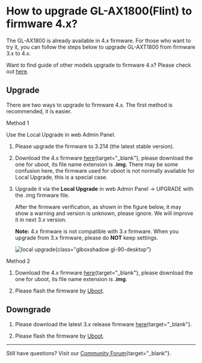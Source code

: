 # How to upgrade GL-AX1800(Flint) to firmware 4.x?

The GL-AX1800 is already available in 4.x firmware. For those who want to try it, you can follow the steps below to upgrade GL-AXT1800 from firmware 3.x to 4.x.

Want to find guide of other models upgrade to firmware 4.x? Please check out [here](upgrade_to_4.md).

## Upgrade

There are two ways to upgrade to firmware 4.x. The first method is recommended, it is easier.

Method 1

Use the Local Upgrade in web Admin Panel.

1. Please upgrade the firmware to 3.214 (the latest stable version).

2. Download the 4.x firmware [here](https://dl.gl-inet.com/?model=ax1800){target="_blank"}, please download the one for uboot, its file name extension is **.img**. There may be some confusion here, the firmware used for uboot is not normally available for Local Upgrade, this is a special case.

3. Upgrade it via the **Local Upgrade** in web Admin Panel -> UPGRADE with the .img firmware file.

    After the firmware verification, as shown in the figure below, it may show a warning and version is unknown, please ignore. We will improve it in next 3.x version.

    **Note:** 4.x firmware is not compatible with 3.x firmware. When you upgrade from 3.x firmware, please do **NOT** keep settings.

    ![local upgrade](https://static.gl-inet.com/docs/en/4/tutorials/gl-ax1800_upgrade_to_4/ax1800_upgrade_4.png){class="glboxshadow gl-90-desktop"}

Method 2

1. Download the 4.x firmware [here](https://dl.gl-inet.com/?model=ax1800){target="_blank"}, please download the one for uboot, its file name extension is **.img**.

2. Please flash the firmware by [Uboot](debrick.md).

## Downgrade

1. Please download the latest 3.x release firmware [here](https://dl.gl-inet.com/?model=ax1800){target="_blank"}.

2. Please flash the firmware by [Uboot](debrick.md).

---

Still have questions? Visit our [Community Forum](https://forum.gl-inet.com){target="_blank"}.

